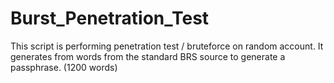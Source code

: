 # Burst_Penetration_Test

This script is performing penetration test / bruteforce on random account.
It generates from words from the standard BRS source to generate a passphrase. (1200 words)